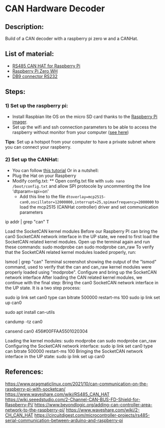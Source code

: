 # CAN Hardware Decoder

## Description:
Build of a CAN decoder with a raspberry pi zero w and a CANHat.

## List of material:
* [RS485 CAN HAT for Raspberry Pi](https://www.amazon.com/RS485-CAN-HAT-Long-Distance-Communication/dp/B07VMB1ZKH/ref=sr_1_2?crid=2VKVGQISVE8EN&keywords=waveshare+rs485+canhat&qid=1704312361&sprefix=canhat+%2Caps%2C129&sr=8-2)
* [Raspberry Pi Zero WH](https://www.amazon.com/Raspberry-Bluetooth-Compatible-Connector-headers/dp/B0CG99MR5W/ref=sr_1_4?crid=24FPUDKHENO8M&keywords=raspberry+pi+zero+wh&qid=1704312449&sprefix=raspberry+pi+zero+wh%2Caps%2C116&sr=8-4)
* [DB9 connector RS232](https://www.amazon.com/Jienk-Serial-Solder-Connectors-Couplers/dp/B08JLFJJNT/ref=sr_1_13?crid=31WMACKUU3T3U&keywords=db9%2Bconnector&qid=1704312518&sprefix=db9%2B%2Caps%2C138&sr=8-13&th=1)
  
## Steps:

### 1) Set up the raspberry pi:
* Install Raspbian lite OS on the micro SD card thanks to the [Raspberry Pi imager](https://www.raspberrypi.com/software/).
* Set up the wifi and ssh connection parameters to be able to access the raspberry without monitor from your computer ([see here](https://www.learnrobotics.org/blog/raspberry-pi-without-a-monitor/#:~:text=Second%20Method%3A%20Raspberry%20Pi%20Without%20Monitor))

**Tips**: Set up a hotspot from your computer to have a private subnet where you can connect your raspberry.

### 2) Set up the CANHat:
* You can follow [this tutorial](https://www.pragmaticlinux.com/2021/10/can-communication-on-the-raspberry-pi-with-socketcan/)
Or in a nutshell:
* Plug the Hat on your Raspberry
* Modify config.txt:
  ** Open config.txt file with `sudo nano /boot/config.txt` and allow SPI protocole by uncommenting the line 'dtparam=spi=on'
  * Add this line to the file `dtoverlay=mcp2515-can0,oscillator=12000000,interrupt=25,spimaxfrequency=2000000` to load the mcp2515 (CANHat controller) driver and set communication parameters




ip addr | grep "can"
T

Load the SocketCAN kernel modules
Before our Raspberry PI can bring the can0 SocketCAN network interface in the UP state, we need to first load the SocketCAN related kernel modules. Open up the terminal again and run these commands:
sudo modprobe can
sudo modprobe can_raw
To verify that the SocketCAN related kernel modules loaded properly, run:

lsmod | grep "can"
Terminal screenshot showing the output of the "lsmod" command, used to verify that the can and can_raw kernel modules were properly loaded using "modprobe".
Configure and bring up the SocketCAN network interface
After loading the CAN related kernel modules, we continue with the final step: Bring the can0 SocketCAN network interface in the UP state. It is a two step process:


sudo ip link set can0 type can bitrate 500000 restart-ms 100
sudo ip link set up can0


sudo apt install can-utils

candump -tz can0

cansend can0 456#00FFAA5501020304

Loading the kernel modules:
sudo modprobe can
sudo modprobe can_raw
Configuring the SocketCAN network interface:
sudo ip link set can0 type can bitrate 500000 restart-ms 100
Bringing the SocketCAN network interface in the UP state:
sudo ip link set up can0

## References:
<https://www.pragmaticlinux.com/2021/10/can-communication-on-the-raspberry-pi-with-socketcan/>
<https://www.waveshare.com/wiki/RS485_CAN_HAT>
<https://wiki.seeedstudio.com/2-Channel-CAN-BUS-FD-Shield-for-Raspberry-Pi/>
<https://www.beyondlogic.org/adding-can-controller-area-network-to-the-raspberry-pi/>
<https://www.waveshare.com/wiki/2-CH_CAN_HAT>
<https://circuitdigest.com/microcontroller-projects/rs485-serial-communication-between-arduino-and-raspberry-pi>
